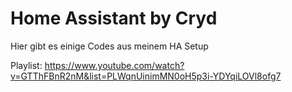# Home Assistant by Cryd
Hier gibt es einige Codes aus meinem HA Setup

Playlist: https://www.youtube.com/watch?v=GTThFBnR2nM&list=PLWqnUinimMN0oH5p3i-YDYqiLOVl8ofg7
